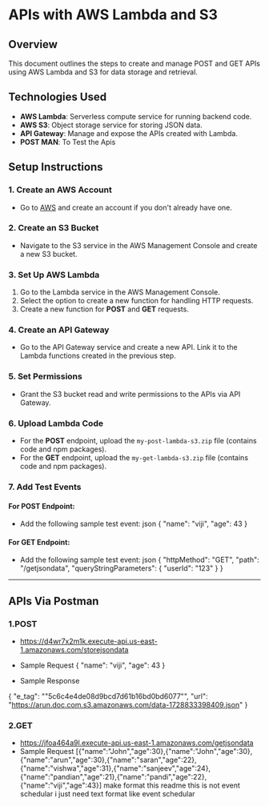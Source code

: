 # APIs with AWS Lambda and S3

## Overview
This document outlines the steps to create and manage POST and GET APIs using AWS Lambda and S3 for data storage and retrieval.

## Technologies Used
- **AWS Lambda**: Serverless compute service for running backend code.
- **AWS S3**: Object storage service for storing JSON data.
- **API Gateway**: Manage and expose the APIs created with Lambda.
- **POST MAN**: To Test the Apis

## Setup Instructions

### 1. Create an AWS Account
- Go to [AWS](https://aws.amazon.com/) and create an account if you don't already have one.

### 2. Create an S3 Bucket
- Navigate to the S3 service in the AWS Management Console and create a new S3 bucket.

### 3. Set Up AWS Lambda
1. Go to the Lambda service in the AWS Management Console.
2. Select the option to create a new function for handling HTTP requests.
3. Create a new function for **POST** and **GET** requests.

### 4. Create an API Gateway
- Go to the API Gateway service and create a new API. Link it to the Lambda functions created in the previous step.

### 5. Set Permissions
- Grant the S3 bucket read and write permissions to the APIs via API Gateway.

### 6. Upload Lambda Code
- For the **POST** endpoint, upload the `my-post-lambda-s3.zip` file (contains code and npm packages).
- For the **GET** endpoint, upload the `my-get-lambda-s3.zip` file (contains code and npm packages).

### 7. Add Test Events
#### For POST Endpoint:
- Add the following sample test event:
json
{
  "name": "viji",
  "age": 43
}

#### For GET Endpoint:
- Add the following sample test event:
json
{
  "httpMethod": "GET",
  "path": "/getjsondata",
  "queryStringParameters": {
    "userId": "123"
  }
}
*********************************************************************************************************************************************************************************************************
## APIs Via Postman
### 1.POST
- https://d4wr7x2m1k.execute-api.us-east-1.amazonaws.com/storejsondata

- Sample Request
{
  "name": "viji",
  "age": 43
}

- Sample Response

{
    "e_tag": "\"5c6c4e4de08d9bcd7d61b16bd0bd6077\"",
    "url": "https://arun.doc.com.s3.amazonaws.com/data-1728833398409.json"
}


### 2.GET
- https://jfoa464a9l.execute-api.us-east-1.amazonaws.com/getjsondata
- Sample Request
[{"name":"John","age":30},{"name":"John","age":30},{"name":"arun","age":30},{"name":"saran","age":22},{"name":"vishwa","age":31},{"name":"sanjeev","age":24},{"name":"pandian","age":21},{"name":"pandi","age":22},{"name":"viji","age":43}]
 make format this readme this is not event schedular i just need text format like event schedular
